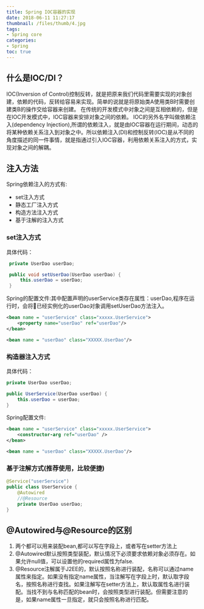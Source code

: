 ```yaml
---
title: Spring IOC容器的实现
date: 2018-06-11 11:27:17
thumbnail: /files/thumb/4.jpg
tags:
- Spring core
categories:
- Spring
toc: true
---
```

## 什么是IOC/DI？
IOC(Inversion of Control)控制反转，就是把原来我们代码里需要实现的对象创建，依赖的代码，反转给容易来实现。简单的说就是将原始类A使用类B时需要创建类B的操作交给容器来创建。
在传统的开发模式中对象之间是互相依赖的，但是在IOC开发模式中，IOC容器来安排对象之间的依赖。
IOC的另外名字叫做依赖注入(dependency Injection),所谓的依赖注入，就是由IOC容器在运行期间，动态的将某种依赖关系注入到对象之中。所以依赖注入(DI)和控制反转(IOC)是从不同的角度描述的同一件事情，就是指通过引入IOC容器，利用依赖关系注入的方式，实现对象之间的解耦。
<!-- more -->
## 注入方法
Spring依赖注入的方式有:
* set注入方式
* 静态工厂注入方式
* 构造方法注入方式
* 基于注解的注入方式

### set注入方式
具体代码：
```java
 private UserDao userDao;

 public void setUserDao(UserDao userDao) {
     this.userDao = userDao;
 }
```

Spring的配置文件:其中配置声明的userService类存在属性：userDao,程序在运行时，会将已经实例化的userDao对象调用setUserDao方法注入。
```xml
<bean name = "userService" class="xxxxx.UserService">
    <property name="userDao" ref="userDao"/>
</bean>

<bean name = "userDao" class="XXXXX.UserDao"/>
```

### 构造器注入方式
具体代码：
```java
private UserDao userDao;

public UserService(UserDao userDao) {
    this.userDao = userDao;
}
```
Spring配置文件:
```xml
<bean name = "userService" class="xxxxx.UserService">
    <constructor-arg ref="userDao" />
</bean>

<bean name = "userDao" class="XXXXX.UserDao"/>
```

### 基于注解方式(推荐使用，比较便捷)
```java
@Service("userService")
public class UserService {
    @Autowired
    //@Resource
    private UserDao userDao;
}
```

## @Autowired与@Resource的区别
1. 两个都可以用来装配bean,都可以写在字段上，或者写在setter方法上
2. @Autowired默认按照类型装配，默认情况下必须要求依赖对象必须存在。如果允许null值，可以设置他的required属性为false.
3. @Resource注解属于J2EE的，默认按照名称进行装配，名称可以通过name属性来指定。如果没有指定name属性，当注解写在字段上时，默认取字段名，按照名称进行查找。如果注解写在setter方法上，默认取属性名进行装配。当找不到与名称匹配的bean时，会按照类型进行装配。但需要注意的是，如果name属性一旦指定，就只会按照名称进行匹配。

